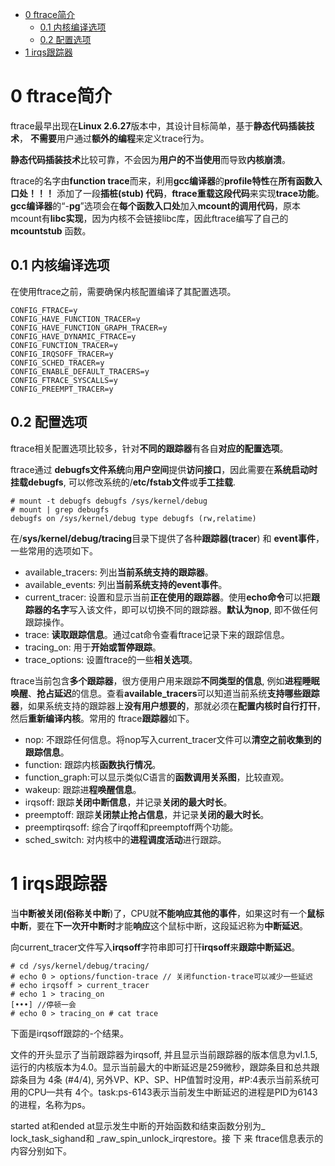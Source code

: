
<!-- @import "[TOC]" {cmd="toc" depthFrom=1 depthTo=6 orderedList=false} -->

<!-- code_chunk_output -->

- [0 ftrace简介](#0-ftrace简介)
  - [0.1 内核编译选项](#01-内核编译选项)
  - [0.2 配置选项](#02-配置选项)
- [1 irqs跟踪器](#1-irqs跟踪器)

<!-- /code_chunk_output -->

# 0 ftrace简介

ftrace最早出现在**Linux 2.6.27**版本中，其设计目标简单，基于**静态代码插装技术**， **不需要**用户通过**额外的编程**来定义trace行为。

**静态代码插装技术**比较可靠，不会因为**用户的不当使用**而导致**内核崩溃**。

ftrace的名字由**function trace**而来，利用**gcc编译器**的**profile特性**在**所有函数入口处！！！** 添加了一段**插桩(stub) 代码**，**ftrace重载这段代码**来实现**trace功能**。**gcc编译器**的“\-**pg**”选项会在**每个函数入口处**加入**mcount的调用代码**，原本mcount有**libc实现**，因为内核不会链接libc库，因此ftrace编写了自己的**mcountstub** 函数。

## 0.1 内核编译选项

在使用ftrace之前，需要确保内核配置编译了其配置选项。

```
CONFIG_FTRACE=y
CONFIG_HAVE_FUNCTION_TRACER=y
CONFIG_HAVE_FUNCTION_GRAPH_TRACER=y
CONFIG_HAVE_DYNAMIC_FTRACE=y
CONFIG_FUNCTION_TRACER=y
CONFIG_IRQSOFF_TRACER=y
CONFIG_SCHED_TRACER=y
CONFIG_ENABLE_DEFAULT_TRACERS=y
CONFIG_FTRACE_SYSCALLS=y
CONFIG_PREEMPT_TRACER=y
```

## 0.2 配置选项

ftrace相关配置选项比较多，针对**不同的跟踪器**有各自**对应的配置选项**。

ftrace通过 **debugfs文件系统**向**用户空间**提供**访问接口**，因此需要在**系统启动时挂载debugfs**, 可以修改系统的/**etc/fstab文件**或**手工挂载**.

```
# mount -t debugfs debugfs /sys/kernel/debug
# mount | grep debugfs
debugfs on /sys/kernel/debug type debugfs (rw,relatime)
```

在/**sys/kernel/debug/tracing**目录下提供了各种**跟踪器(tracer**) 和 **event事件**，一些常用的选项如下。

- available\_tracers: 列出**当前系统支持的跟踪器**。
- available\_events: 列出**当前系统支持的event事件**。
- current\_tracer: 设置和显示当前**正在使用的跟踪器**。使用**echo命令**可以把**跟踪器的名字**写入该文件，即可以切换不同的跟踪器。**默认为nop**, 即不做任何跟踪操作。
- trace: **读取跟踪信息**。通过cat命令查看ftrace记录下来的跟踪信息。
- tracing\_on: 用于**开始或暂停跟踪**。
- trace\_options: 设置ftrace的一些**相关选项**。

ftrace当前包含**多个跟踪器**，很方便用户用来跟踪**不同类型的信息**, 例如**进程睡眠唤醒**、**抢占延迟**的信息。查看**available\_tracers**可以知道当前系统**支持哪些跟踪器**，如果系统支持的跟踪器上**没有用户想要的**，那就必须在**配置内核时自行打幵**，然后**重新编译内核**。常用的 ftrace**跟踪器**如下。

- nop: 不跟踪任何信息。将nop写入current\_tracer文件可以**清空之前收集到的跟踪信息**。
- function: 跟踪内核**函数执行情况**。
- function\_graph:可以显示类似C语言的**函数调用关系图**，比较直观。 
- wakeup: 跟踪进**程唤醒信息**。
- irqsoff: 跟踪**关闭中断信息**，并记录**关闭的最大时长**。
- preemptoff: 跟踪**关闭禁止抢占信息**，并记录**关闭的最大时长**。
- preemptirqsoff: 综合了irqoff和preemptoff两个功能。
- sched\_switch: 对内核中的**进程调度活动**进行跟踪。

# 1 irqs跟踪器

当**中断被关闭(俗称关中断**)了，CPU就**不能响应其他的事件**，如果这时有一个**鼠标中断**，要在**下一次开中断时**才能**响应**这个鼠标中断，这段延迟称为**中断延迟**。

向current\_tracer文件写入**irqsoff**字符串即可打幵**irqsoff**来**跟踪中断延迟**。

```
# cd /sys/kernel/debug/tracing/
# echo 0 > options/function-trace // 关闭function-trace可以减少一些延迟 
# echo irqsoff > current_tracer
# echo 1 > tracing_on
[•••] //停顿一会
# echo 0 > tracing_on # cat trace
```
下面是irqsoff跟踪的-个结果。



文件的开头显示了当前跟踪器为irqsoff, 并且显示当前跟踪器的版本信息为vl.1.5, 运行的内核版本为4.0。显示当前最大的中断延迟是259微秒，跟踪条目和总共跟踪条目为 4条 (\#4/4), 另外VP、KP、SP、HP值暂时没用，\#P:4表示当前系统可用的CPU—共有 4个。task:ps\-6143表示当前发生中断延迟的进程是PID为6143的进程，名称为ps。

started at和ended at显示发生中断的开始函数和结束函数分别为_ lock_task_sighand和 _raw_spin_unlock_irqrestore。接 下 来 ftrace信息表示的内容分别如下。